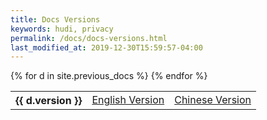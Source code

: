 ```yaml
---
title: Docs Versions
keywords: hudi, privacy
permalink: /docs/docs-versions.html
last_modified_at: 2019-12-30T15:59:57-04:00
---
```


<table class="docversions">
    <tbody>
      {% for d in site.previous_docs %}
        <tr>
            <th>{{ d.version }}</th>
            <td><a href="{{ d.en }}">English Version</a></td>
            <td><a href="{{ d.cn }}">Chinese Version</a></td>
        </tr>
      {% endfor %}
    </tbody>
</table>

